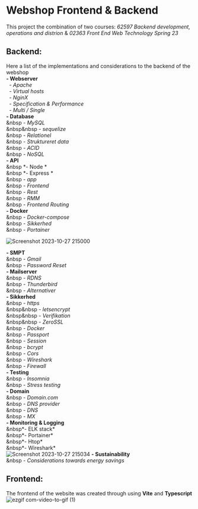 # Webshop Frontend & Backend

This project the combination of two courses: *62597 Backend development, operations and distrion* & *02363 Front End Web Technology Spring 23*

## Backend:
Here a list of the implementations and considerations to the backend of the webshop </br >
**- Webserver** </br >
&nbsp;  *- Apache* </br >
&nbsp;  *- Virtual hosts* </br >
&nbsp;  *- NginX* </br >
&nbsp;  *- Specification & Performance* </br >
&nbsp;  *- Multi / Single* </br >
**- Database** </br >
&nbsp  *- MySQL* </br >
&nbsp&nbsp    *- sequelize* </br >
&nbsp  *- Relationel* </br >
&nbsp  *- Struktureret data* </br >
&nbsp  *- ACID* </br >
&nbsp  *- NoSQL* </br >
**- API** </br >
&nbsp  *- Node * </br >
&nbsp  *- Express * </br >
&nbsp  *- app* </br >
&nbsp  *- Frontend* </br >
&nbsp  *- Rest* </br >
&nbsp  *- RMM* </br >
&nbsp  *- Frontend Routing* </br >
**- Docker** </br >
&nbsp  *- Docker-compose* </br >
&nbsp  *- Sikkerhed* </br >
&nbsp  *- Portainer* </br >
  
![Screenshot 2023-10-27 215000](https://github.com/ChviChvi/Webshop/assets/91070897/eab4079b-7e12-48bb-95c9-e493c0176a50)

**- SMPT** </br >
&nbsp  *- Gmail* </br >
&nbsp  *- Password Reset* </br >
**- Mailserver** </br >
&nbsp  *- RDNS* </br >
&nbsp  *- Thunderbird* </br >
&nbsp  *- Alternativer* </br >
**- Sikkerhed** </br >
&nbsp  *- https* </br >
&nbsp&nbsp    *- letsencrypt* </br >
&nbsp&nbsp    *- Verifikation* </br >
&nbsp&nbsp    *- ZeroSSL* </br >
&nbsp  *- Docker* </br >
&nbsp  *- Passport* </br >
&nbsp  *- Session* </br >
&nbsp  *- bcrypt* </br >
&nbsp  *- Cors* </br >
&nbsp  *- Wireshark* </br >
&nbsp  *- Firewall* </br >
**- Testing** </br >
&nbsp  *- Insomnia* </br >
&nbsp  *- Stress testing* </br >
**- Domain** </br >
&nbsp  *- Domain.com* </br >
&nbsp  *- DNS provider* </br >
&nbsp  *- DNS* </br >
&nbsp  *- MX* </br >
**- Monitoring & Logging** </br >
&nbsp*- ELK stack* </br >
&nbsp*- Portainer* </br >
&nbsp*- Htop* </br >
&nbsp*- Wireshark* </br >
![Screenshot 2023-10-27 215034](https://github.com/ChviChvi/Webshop/assets/91070897/abc2b72f-aac3-4174-bc57-76f74fce669c)
**- Sustainability** </br >
&nbsp  *- Considerations towards energy savings* </br >

## Frontend:
The frontend of the website was created through using **Vite** and **Typescript**
![ezgif com-video-to-gif (1)](https://github.com/ChviChvi/Webshop/assets/91070897/a0bc07b6-28ff-4496-afc1-4664590f3a06)
